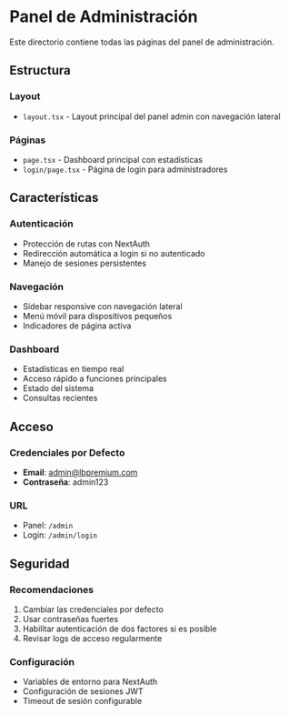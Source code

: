 # Panel de Administración

Este directorio contiene todas las páginas del panel de administración.

## Estructura

### Layout
- `layout.tsx` - Layout principal del panel admin con navegación lateral

### Páginas
- `page.tsx` - Dashboard principal con estadísticas
- `login/page.tsx` - Página de login para administradores

## Características

### Autenticación
- Protección de rutas con NextAuth
- Redirección automática a login si no autenticado
- Manejo de sesiones persistentes

### Navegación
- Sidebar responsive con navegación lateral
- Menú móvil para dispositivos pequeños
- Indicadores de página activa

### Dashboard
- Estadísticas en tiempo real
- Acceso rápido a funciones principales
- Estado del sistema
- Consultas recientes

## Acceso

### Credenciales por Defecto
- **Email**: admin@lbpremium.com
- **Contraseña**: admin123

### URL
- Panel: `/admin`
- Login: `/admin/login`

## Seguridad

### Recomendaciones
1. Cambiar las credenciales por defecto
2. Usar contraseñas fuertes
3. Habilitar autenticación de dos factores si es posible
4. Revisar logs de acceso regularmente

### Configuración
- Variables de entorno para NextAuth
- Configuración de sesiones JWT
- Timeout de sesión configurable

